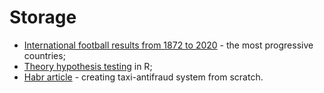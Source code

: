 # Storage

* [International football results from 1872 to 2020](https://www.kaggle.com/bashun/football-the-most-progressive-countries) - the most progressive countries;
* [Theory hypothesis testing](https://github.com/niqx/Storage/blob/master/hypo_test/Statistical_hypothesis_review.ipynb) in R;
* [Habr article](https://habr.com/ru/post/512752/) - creating taxi-antifraud system from scratch.
